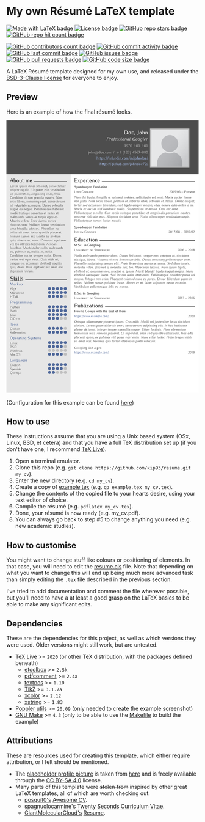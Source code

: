 # My own Résumé LaTeX template

[![Made with LaTeX badge](https://img.shields.io/badge/Made%20with-LaTeX-blue?style=flat-square)](https://github.com/kip93/resume/search?l=tex)
[![License badge](https://img.shields.io/github/license/kip93/resume?style=flat-square)](./LICENSE)
[![GitHub repo stars badge](https://img.shields.io/github/stars/kip93/resume?style=flat-square)](https://github.com/kip93/resume/stargazers)
[![GitHub repo hit count badge](http://hits.dwyl.com/kip93/resume.svg)](https://github.com/kip93/resume)

[![GitHub contributors count badge](https://img.shields.io/github/contributors/kip93/resume?style=flat-square)](https://github.com/kip93/resume/graphs/contributors)
[![GitHub commit activity badge](https://img.shields.io/github/commit-activity/m/kip93/resume?style=flat-square)](https://github.com/kip93/resume/graphs/commit-activity)
[![GitHub last commit badge](https://img.shields.io/github/last-commit/kip93/resume?style=flat-square)](https://github.com/kip93/resume/commits/main)
[![GitHub issues badge](https://img.shields.io/github/issues/kip93/resume?style=flat-square)](https://github.com/kip93/resume/issues)
[![GitHub pull requests badge](https://img.shields.io/github/issues-pr/kip93/resume?style=flat-square)](https://github.com/kip93/resume/pulls)
[![GitHub code size badge](https://img.shields.io/github/languages/code-size/kip93/resume?style=flat-square)](https://github.com/kip93/resume)

A LaTeX Résumé template designed for my own use, and released under the
[BSD-3-Clause license](./LICENSE) for everyone to enjoy.

## Preview

Here is an example of how the final résumé looks.

[![Résumé example](./example-1.png)](./example.pdf)

(Configuration for this example can be found [here](./example.tex))

## How to use

These instructions assume that you are using a Unix based system (OSx, Linux,
BSD, et cetera) and that you have a full TeX distribution set up (if you don't
have one, I recommend [TeX Live](http://tug.org/texlive/)).

1. Open a terminal emulator.
2. Clone this repo (e.g. `git clone https://github.com/kip93/resume.git my_cv`).
3. Enter the new directory (e.g. `cd my_cv`).
4. Create a copy of [example.tex](./example.tex)
   (e.g. `cp example.tex my_cv.tex`).
5. Change the contents of the copied file to your hearts desire, using your
   text editor of choice.
6. Compile the résumé (e.g. `pdflatex my_cv.tex`).
7. Done, your résumé is now ready (e.g. my_cv.pdf).
8. You can always go back to step #5 to change anything you need (e.g. new
   academic studies).

## How to customise

You might want to change stuff like colours or positioning of elements. In that
case, you will need to edit the [resume.cls](./resume.cls) file. Note that
depending on what you want to change this will end up being much more advanced
task than simply editing the `.tex` file described in the previous section.

I've tried to add documentation and comment the file wherever possible, but
you'll need to have a at least a good grasp on the LaTeX basics to be able to
make any significant edits.

## Dependencies

These are the dependencies for this project, as well as which versions they were
used. Older versions might still work, but are untested.

 * [TeX Live](https://www.tug.org/texlive/) >= `2020` (or other TeX
   distribution, with the packages defined beneath)
   * [etoolbox](https://ctan.org/pkg/etoolbox) >= `2.5k`
   * [pdfcomment](https://ctan.org/pkg/pdfcomment) >= `2.4a`
   * [textpos](https://ctan.org/pkg/textpos) >= `1.10`
   * [TikZ](https://www.ctan.org/pkg/tikz) >= `3.1.7a`
   * [xcolor](https://ctan.org/pkg/xcolor) >= `2.12`
   * [xstring](https://ctan.org/pkg/xstring) >= `1.83`
 * [Poppler utils](https://poppler.freedesktop.org/) >= `20.09` (only needed to
   create the example screenshot)
 * [GNU Make](https://www.gnu.org/software/make/) >= `4.3` (only to be able to
   use the [Makefile](./Makefile) to build the example)

## Attributions

These are resources used for creating this template, which either require
attribution, or I felt should be mentioned.

 * The [placeholder profile picture](./example.png) is taken from
   [here](https://commons.wikimedia.org/wiki/File:Portrait_Placeholder.png) and
   is freely available through the
   [CC BY-SA 4.0](https://creativecommons.org/licenses/by-sa/4.0/deed.en)
   license.
 * Many parts of this template were ~~stolen from~~ inspired by other great
   LaTeX templates, all of which are worth checking out:
   * [posquit0's](https://github.com/posquit0)
     [Awesome CV](https://github.com/posquit0/Awesome-CV).
   * [spagnuolocarmine's](https://github.com/spagnuolocarmine)
     [Twenty Seconds Curriculum Vitae](https://github.com/spagnuolocarmine/TwentySecondsCurriculumVitae-LaTex).
   * [GiantMolecularCloud's](https://github.com/GiantMolecularCloud)
     [Resume](https://github.com/GiantMolecularCloud/my-resume).
